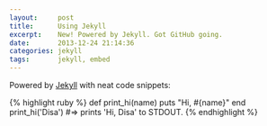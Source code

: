 ```yaml
---
layout:     post
title:      Using Jekyll
excerpt:    New! Powered by Jekyll. Got GitHub going.
date:       2013-12-24 21:14:36
categories: jekyll
tags:       jekyll, embed
---
```


Powered by [Jekyll][jekyll] with neat code snippets:

{% highlight ruby %}
def print_hi(name)
  puts "Hi, #{name}"
end
print_hi('Disa')
#=> prints 'Hi, Disa' to STDOUT.
{% endhighlight %}

[jekyll]:        http://jekyllrb.com
